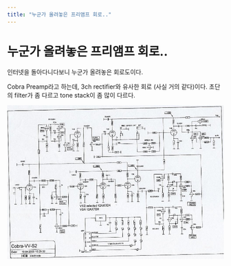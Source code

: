```yaml
---
title: "누군가 올려놓은 프리앰프 회로.."
---
```

# 누군가 올려놓은 프리앰프 회로..

인터넷을 돌아다니다보니 누군가 올려놓은 회로도이다.

Cobra Preamp라고 하는데, 3ch rectifier와 유사한 회로 (사실 거의 같다)이다. 초단의 filter가 좀 다르고 tone stack이 좀 많이 다르다.


![image](/assets/images/a2c957a825b2710303398cdfc1d3e5e8.png)

